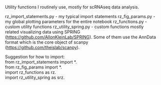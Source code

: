 Utility functions I routinely use, mostly for scRNAseq data analysis.

rz_import_statements.py - my typical import statements
rz_fig_params.py - my global plotting parameters for the entire notebook
rz_functions.py - custom utility functions
rz_utility_spring.py - custom functions mostly related visualizing data using
	SPRING (https://github.com/AllonKleinLab/SPRING). Some of them use the AnnData format
	which is the core object of scanpy (https://github.com/theislab/scanpy).
	
Suggestion for how to import:   
from rz_import_statements import *.  
from rz_fig_params import *.  
import rz_functions as rz.  
import rz_utility_spring as srz.  
